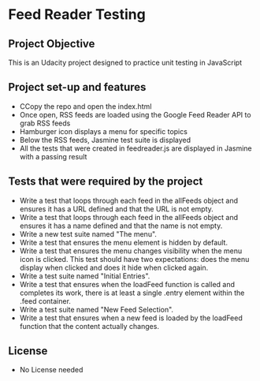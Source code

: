# Feed Reader Testing
## Project Objective

This is an Udacity project designed to practice unit testing in JavaScript
## Project set-up and features
- CCopy the repo and open the index.html
- Once open, RSS feeds are loaded using the Google Feed Reader API to grab RSS feeds
- Hamburger icon displays a menu for specific topics
- Below the RSS feeds, Jasmine test suite is displayed
- All the tests that were created in feedreader.js are displayed in Jasmine with a passing result
  

## Tests that were required by the project
 
 - Write a test that loops through each feed in the allFeeds object and ensures it has a URL defined and that the URL   is not empty.
- Write a test that loops through each feed in the allFeeds object and ensures it has a name defined and that the name   is not empty.
- Write a new test suite named "The menu".
- Write a test that ensures the menu element is hidden by default.
- Write a test that ensures the menu changes visibility when the menu icon is clicked. This test should have two         expectations: does the menu display when clicked and does it hide when clicked again.
- Write a test suite named "Initial Entries".
- Write a test that ensures when the loadFeed function is called and completes its work, there is at least a single      .entry element within the .feed container.
- Write a test suite named "New Feed Selection".
- Write a test that ensures when a new feed is loaded by the loadFeed function that the content actually changes.

 ## License
 - No License needed